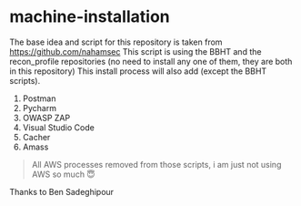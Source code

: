 # machine-installation
The base idea and script for this repository is taken from https://github.com/nahamsec
This script is using the BBHT and the recon_profile repositories (no need to install any one of them, they are both in this repository)
This install process will also add (except the BBHT scripts).
1. Postman
2. Pycharm
3. OWASP ZAP
4. Visual Studio Code
5. Cacher
6. Amass

> All AWS processes removed from those scripts, i am just not using AWS so much 😇

Thanks to Ben Sadeghipour
